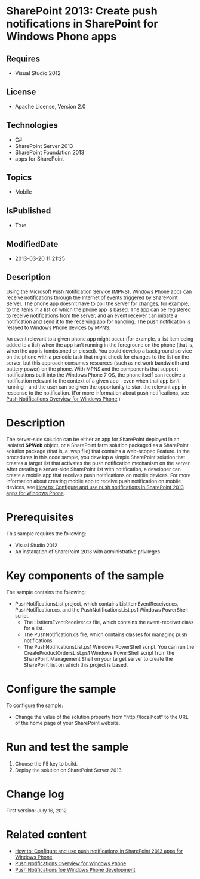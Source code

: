 # SharePoint 2013: Create push notifications in SharePoint for Windows Phone apps
## Requires
* Visual Studio 2012
## License
* Apache License, Version 2.0
## Technologies
* C#
* SharePoint Server 2013
* SharePoint Foundation 2013
* apps for SharePoint
## Topics
* Mobile
## IsPublished
* True
## ModifiedDate
* 2013-03-20 11:21:25
## Description

<p><span style="font-size:small">Using the Microsoft Push Notification Service (MPNS), Windows Phone apps can receive notifications through the Internet of events triggered by SharePoint Server. The phone app doesn't have to poll the server for changes, for
 example, to the items in a list on which the phone app is based. The app can be registered to receive notifications from the server, and an event receiver can initiate a notification and send it to the receiving app for handling. The push notification is relayed
 to Windows Phone devices by MPNS.</span></p>
<p><span style="font-size:small">An event relevant to a given phone app might occur (for example, a list item being added to a list) when the app isn't running in the foreground on the phone (that is, when the app is tombstoned or closed). You could develop
 a background service on the phone with a periodic task that might check for changes to the list on the server, but this approach consumes resources (such as network bandwidth and battery power) on the phone. With MPNS and the components that support notifications
 built into the Windows Phone 7 OS, the phone itself can receive a notification relevant to the context of a given app&mdash;even when that app isn't running&mdash;and the user can be given the opportunity to start the relevant app in response to the notification.
 (For more information about push notifications, see <a href="http://msdn.microsoft.com/en-us/library/ff402558(VS.92).aspx">
Push Notifications Overview for Windows Phone</a>.)</span></p>
<h1>Description</h1>
<p><span style="font-size:small">The server-side solution can be either an app for SharePoint deployed in an isolated
<strong>SPWeb</strong> object, or a SharePoint farm solution packaged as a SharePoint solution package (that is, a .wsp file) that contains a web-scoped Feature. In the procedures in this code sample, you develop a simple SharePoint solution that creates a
 target list that activates the push notification mechanism on the server. After creating a server-side SharePoint list with notification, a developer can create a mobile app that receives push notifications on mobile devices. For more information about creating
 mobile app to receive push notification on mobile devices, see <a href="http://msdn.microsoft.com/en-us/library/jj163784.aspx" target="_blank">
How to: Configure and use push notifications in SharePoint 2013 apps for Windows Phone</a>.</span></p>
<h1>Prerequisites</h1>
<p><span style="font-size:small">This sample requires the following:</span></p>
<ul>
<li><span style="font-size:small">Visual Studio 2012</span> </li><li><span style="font-size:small">An installation of SharePoint 2013 with administrative privileges</span>
</li></ul>
<h1>Key components of the sample</h1>
<p><span style="font-size:small">The sample contains the following:</span></p>
<ul>
<li><span style="font-size:small">PushNotificationsList project, which contains ListItemEventReceiver.cs, PushNotification.cs, and the PushNotificationsList.ps1 Windows PowerShell script.</span>
<ul>
<li><span style="font-size:small">The ListItemEventReceiver.cs file, which contains the event-receiver class for a list.</span>
</li><li><span style="font-size:small">The PushNotification.cs file, which contains classes for managing push notifications.</span>
</li><li><span style="font-size:small">The PushNotificationsList.ps1 Windows PowerShell script. You can run the CreateProductOrdersList.ps1 Windows PowerShell script from the SharePoint Management Shell on your target server to create the SharePoint list on which
 this project is based.</span> </li></ul>
</li></ul>
<h1>Configure the sample</h1>
<p><span style="font-size:small">To configure the sample:</span></p>
<ul>
<li><span style="font-size:small">Change the value of the solution property from &quot;http://localhost&quot; to the URL of the home page of your SharePoint website.</span>
</li></ul>
<h1>Run and test the sample</h1>
<ol>
<li><span style="font-size:small">Choose the F5 key to build.</span> </li><li><span style="font-size:small">Deploy the solution on SharePoint Server 2013.</span>
</li></ol>
<h1>Change log</h1>
<p><span style="font-size:small">First version:&nbsp;July 16, 2012</span></p>
<h1>Related content</h1>
<ul>
<li><a href="http://msdn.microsoft.com/en-us/library/jj163784.aspx"><span style="font-size:small">How to: Configure and use push notifications in SharePoint 2013 apps for Windows Phone</span>
</a></li><li><span style="font-size:small"><a href="http://msdn.microsoft.com/en-us/library/ff402558(VS.92).aspx">Push Notifications Overview for Windows Phone</a></span>
</li><li><span style="font-size:small"><a href="http://create.msdn.com/en-US/education/quickstarts/push_notifications">Push Notifications foe Windows Phone development</a></span>
</li></ul>
